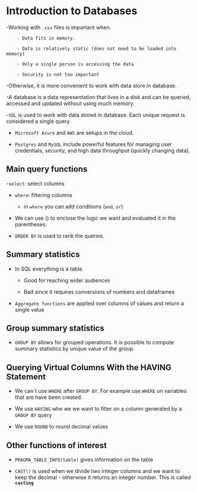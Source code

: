 # Introduction to Databases


-Working with `.csv` files is important when. 

        - Data fits in memory.

        - Data is relatively static (does not need to be loaded into memory)

        - Only a single person is accessing the data

        - Security is not too important

-Otherwise, it is more convenient to work with data store in database.

-A database is a data representation that lives in a disk and can be queried, accessed and updated without using much memory. 

-`SQL` is used to work with data stored in database. Each unique request is considered a single query.

- `Microsoft Azure` and `AWS` are setups in the cloud.

- `Postgres`  and `MySQL` include powerful features for managing user credentials, security, and high data throughput (quickly changing data).

## Main query functions

-`select`: select columns 

- `where`: filtering columns

    - in `where` you can add conditions (`and`, `or`)

- We can use () to enclose the logic we want and evaluated it in the parentheses.

- `ORDER BY` is used to rank the queries. 

## Summary statistics

- In SQL everything is a table.

    - Good for reaching wider audiences

    - Bad since it requires conversions of numbers and dataframes

- `Aggregate functions` are applied over columns of values and return a single value

## Group summary statistics

- `GROUP BY` allows for grouped operations. It is possible to compute summary statistics by unique value of the group.

## Querying Virtual Columns With the HAVING Statement

- We can´t use `WHERE` after `GROUP BY`. For example use `WHERE` on variables that are have been created. 

- We use `HAVING` whe we we want to filter on a column generated by a `GROUP BY` query

- We use  `ROUND` to round decimal values


## Other functions of interest

- `PRAGMA_TABLE_INFO(table)` gives information on the table

- `CAST()` is used when we divide two integer columns and we want to keep the decimal - otherwise it returns an integer number. This is called 
**`casting`** 






